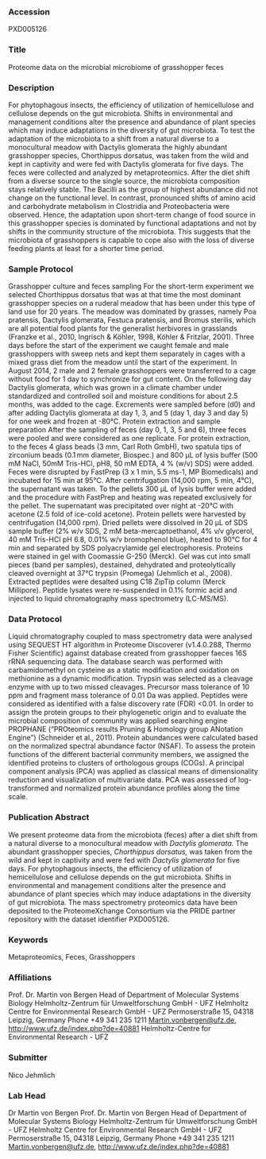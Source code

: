 ### Accession
PXD005126

### Title
Proteome data on the microbial microbiome of grasshopper feces

### Description
For phytophagous insects, the efficiency of utilization of hemicellulose and cellulose depends on the gut microbiota. Shifts in environmental and management conditions alter the presence and abundance of plant species which may induce adaptations in the diversity of gut microbiota. To test the adaptation of the microbiota to a shift from a natural diverse to a monocultural meadow with Dactylis glomerata the highly abundant grasshopper species, Chorthippus dorsatus, was taken from the wild and kept in captivity and were fed with Dactylis glomerata for five days. The feces were collected and analyzed by metaproteomics. After the diet shift from a diverse source to the single source, the microbiota composition stays relatively stable. The Bacilli as the group of highest abundance did not change on the functional level. In contrast, pronounced shifts of amino acid and carbohydrate metabolism in Clostridia and Proteobacteria were observed. Hence, the adaptation upon short-term change of food source in this grasshopper species is dominated by functional adaptations and not by shifts in the community structure of the microbiota. This suggests that the microbiota of grasshoppers is capable to cope also with the loss of diverse feeding plants at least for a shorter time period.

### Sample Protocol
Grasshopper culture and feces sampling For the short-term experiment we selected Chorthippus dorsatus that was at that time the most dominant grasshopper species on a ruderal meadow that has been under this type of land use for 20 years. The meadow was dominated by grasses, namely Poa pratensis, Dactylis glomerata, Festuca pratensis, and Bromus sterilis, which are all potential food plants for the generalist herbivores in grasslands (Franzke et al., 2010, Ingrisch & Köhler, 1998, Köhler & Fritzlar, 2001). Three days before the start of the experiment we caught female and male grasshoppers with sweep nets and kept them separately in cages with a mixed grass diet from the meadow until the start of the experiment. In August 2014, 2 male and 2 female grasshoppers were transferred to a cage without food for 1 day to synchronize for gut content. On the following day Dactylis glomerata, which was grown in a climate chamber under standardized and controlled soil and moisture conditions for about 2.5 months, was added to the cage. Excrements were sampled before (d0) and after adding Dactylis glomerata at day 1, 3, and 5 (day 1, day 3 and day 5) for one week and frozen at -80°C.  Protein extraction and sample preparation After the sampling of feces (day 0, 1, 3, 5 and 6), three feces were pooled and were considered as one replicate. For protein extraction, to the feces 4 glass beads (3 mm, Carl Roth GmbH), two spatula tips of zirconium beads (0.1 mm diameter, Biospec.) and 800 µL of lysis buffer (500 mM NaCl, 50mM Tris-HCl, pH8, 50 mM EDTA, 4 % (w/v) SDS) were added. Feces were disrupted by FastPrep (3 x 1 min, 5.5 ms-1, MP Biomedicals) and incubated for 15 min at 95°C. After centrifugation (14,000 rpm, 5 min, 4°C), the supernatant was taken. To the pellets 300 µL of lysis buffer were added and the procedure with FastPrep and heating was repeated exclusively for the pellet. The supernatant was precipitated over night at -20°C with acetone (2.5 fold of ice-cold acetone). Protein pellets were harvested by centrifugation (14,000 rpm). Dried pellets were dissolved in 20 µL of SDS sample buffer (2% w/v SDS, 2 mM beta-mercaptoethanol, 4% v/v glycerol, 40 mM Tris-HCl pH 6.8, 0.01% w/v bromophenol blue), heated to 90°C for 4 min and separated by SDS polyacrylamide gel electrophoresis. Proteins were stained in gel with Coomassie G-250 (Merck). Gel was cut into small pieces (band per samples), destained, dehydrated and proteolytically cleaved overnight at 37°C trypsin (Promega) (Jehmlich et al., 2008). Extracted peptides were desalted using C18 ZipTip column (Merck Millipore). Peptide lysates were re-suspended in 0.1% formic acid and injected to liquid chromatography mass spectrometry (LC-MS/MS).

### Data Protocol
Liquid chromatography coupled to mass spectrometry data were analysed using SEQUEST HT algorithm in Proteome Discoverer (v1.4.0.288, Thermo Fisher Scientific) against database created from grasshopper faeces 16S rRNA sequencing data. The database search was performed with carbamidomethyl on cysteine as a static modification and oxidation on methionine as a dynamic modification. Trypsin was selected as a cleavage enzyme with up to two missed cleavages. Precursor mass tolerance of 10 ppm and fragment mass tolerance of 0.01 Da was applied. Peptides were considered as identified with a false discovery rate (FDR) <0.01. In order to assign the protein groups to their phylogenetic origin and to evaluate the microbial composition of community was applied searching engine PROPHANE (“PROteomics results Pruning & Homology group ANotation Engine”) (Schneider et al., 2011). Protein abundances were calculated based on the normalized spectral abundance factor (NSAF). To assess the protein functions of the different bacterial community members, we assigned the identified proteins to clusters of orthologous groups (COGs). A principal component analysis (PCA) was applied as classical means of dimensionality reduction and visualization of multivariate data. PCA was assessed of log-transformed and normalized protein abundance profiles along the time scale.

### Publication Abstract
We present proteome data from the microbiota (feces) after a diet shift from a natural diverse to a monocultural meadow with <i>Dactylis glomerata.</i> The abundant grasshopper species, <i>Chorthippus dorsatus,</i> was taken from the wild and kept in captivity and were fed with <i>Dactylis glomerata</i> for five days. For phytophagous insects, the efficiency of utilization of hemicellulose and cellulose depends on the gut microbiota. Shifts in environmental and management conditions alter the presence and abundance of plant species which may induce adaptations in the diversity of gut microbiota. The mass spectrometry proteomics data have been deposited to the ProteomeXchange Consortium via the PRIDE partner repository with the dataset identifier PXD005126.

### Keywords
Metaproteomics, Feces, Grasshoppers

### Affiliations
Prof. Dr. Martin von Bergen Head of Department of Molecular Systems Biology                 Helmholtz-Zentrum für Umweltforschung GmbH - UFZ Helmholtz Centre for Environmental Research GmbH - UFZ    Permoserstraße 15, 04318 Leipzig, Germany Phone +49 341 235 1211 Martin.vonbergen@ufz.de, http://www.ufz.de/index.php?de=40881
Helmholtz-Centre for Environmental Research - UFZ

### Submitter
Nico Jehmlich

### Lab Head
Dr Martin von Bergen
Prof. Dr. Martin von Bergen Head of Department of Molecular Systems Biology                 Helmholtz-Zentrum für Umweltforschung GmbH - UFZ Helmholtz Centre for Environmental Research GmbH - UFZ    Permoserstraße 15, 04318 Leipzig, Germany Phone +49 341 235 1211 Martin.vonbergen@ufz.de, http://www.ufz.de/index.php?de=40881


